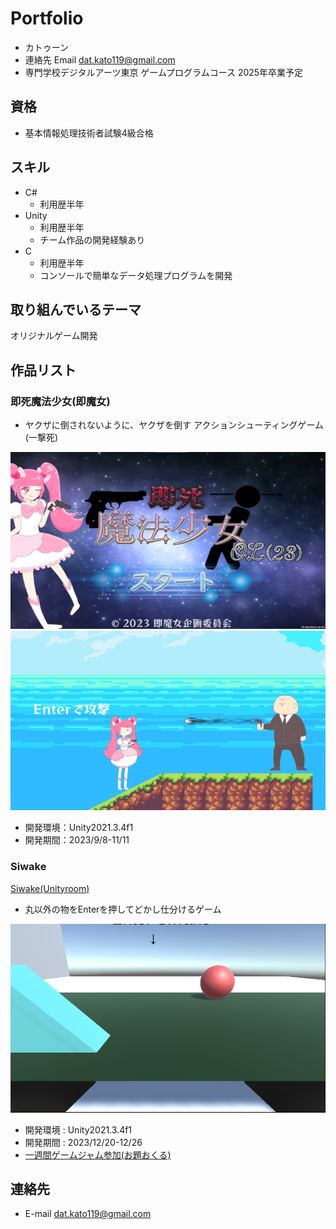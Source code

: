 # Portfolio

- カトゥーン
- 連絡先 Email [dat.kato119@gmail.com](mailto:dat.kato119@gmail.com)
- 専門学校デジタルアーツ東京 ゲームプログラムコース 2025年卒業予定

## 資格
- 基本情報処理技術者試験4級合格

## スキル
- C#
  - 利用歴半年
- Unity
  - 利用歴半年
  - チーム作品の開発経験あり
- C
  - 利用歴半年
  - コンソールで簡単なデータ処理プログラムを開発

## 取り組んでいるテーマ
オリジナルゲーム開発

## 作品リスト

### 即死魔法少女(即魔女)

- ヤクザに倒されないように、ヤクザを倒す アクションシューティングゲーム(一撃死)

![画像](./images/sokusi.webp)
![画像](./images/sokusi2.webp)
- 開発環境：Unity2021.3.4f1
- 開発期間：2023/9/8-11/11

### Siwake
[Siwake(Unityroom)](https://unityroom.com/games/siwake-sample)

- 丸以外の物をEnterを押してどかし仕分けるゲーム

![画像](./images/Siwake.png)
- 開発環境 : Unity2021.3.4f1
- 開発期間 : 2023/12/20-12/26
- [一週間ゲームジャム参加(お題おくる)](https://unityroom.com/unity1weeks)
## 連絡先
- E-mail [dat.kato119@gmail.com](mailto:dat.kato119@gmail.com)